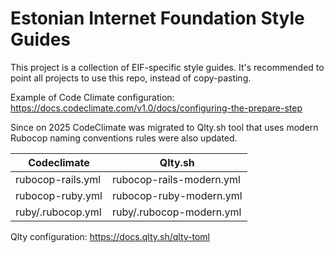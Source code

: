 # Estonian Internet Foundation Style Guides

This project is a collection of EIF-specific style guides. It's recommended to point all projects to use this repo, instead of copy-pasting.

Example of Code Climate configuration: https://docs.codeclimate.com/v1.0/docs/configuring-the-prepare-step

Since on 2025 CodeClimate was migrated to Qlty.sh tool that uses modern Rubocop naming conventions rules were also updated.

| Codeclimate | Qlty.sh |
|-|-|
| rubocop-rails.yml | rubocop-rails-modern.yml |
| rubocop-ruby.yml | rubocop-ruby-modern.yml |
| ruby/.rubocop.yml | ruby/.rubocop-modern.yml |

Qlty configuration: https://docs.qlty.sh/qlty-toml

